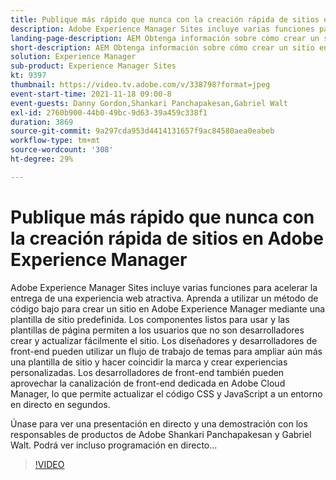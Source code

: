 ```yaml
---
title: Publique más rápido que nunca con la creación rápida de sitios en Adobe Experience Manager
description: Adobe Experience Manager Sites incluye varias funciones para acelerar la entrega de una experiencia web atractiva. Aprenda a utilizar un método de código bajo para crear un sitio en Adobe Experience Manager mediante una plantilla de sitio predefinida. Los componentes listos para usar y las plantillas de página permiten a los usuarios que no son desarrolladores crear y actualizar fácilmente el sitio. Los diseñadores y desarrolladores de front-end pueden utilizar un flujo de trabajo de temas para ampliar aún más una plantilla de sitio y hacer coincidir la marca y crear experiencias personalizadas. Los desarrolladores de front-end también pueden aprovechar la canalización de front-end dedicada en Adobe Cloud Manager, lo que permite actualizar el código CSS y JavaScript a un entorno en directo en segundos.
landing-page-description: AEM Obtenga información sobre cómo crear un sitio en mediante una plantilla de sitio predefinida, lo que permite a los usuarios que no son desarrolladores crear y actualizar fácilmente el sitio.
short-description: AEM Obtenga información sobre cómo crear un sitio en mediante una plantilla de sitio predefinida, lo que permite a los usuarios que no son desarrolladores crear y actualizar fácilmente el sitio.
solution: Experience Manager
sub-product: Experience Manager Sites
kt: 9397
thumbnail: https://video.tv.adobe.com/v/338798?format=jpeg
event-start-time: 2021-11-18 09:00-8
event-guests: Danny Gordon,Shankari Panchapakesan,Gabriel Walt
exl-id: 2760b900-44b0-49bc-9d63-39a459c338f1
duration: 3869
source-git-commit: 9a297cda953d4414131657f9ac84580aea0eabeb
workflow-type: tm+mt
source-wordcount: '308'
ht-degree: 29%

---
```


# Publique más rápido que nunca con la creación rápida de sitios en Adobe Experience Manager

Adobe Experience Manager Sites incluye varias funciones para acelerar la entrega de una experiencia web atractiva. Aprenda a utilizar un método de código bajo para crear un sitio en Adobe Experience Manager mediante una plantilla de sitio predefinida. Los componentes listos para usar y las plantillas de página permiten a los usuarios que no son desarrolladores crear y actualizar fácilmente el sitio. Los diseñadores y desarrolladores de front-end pueden utilizar un flujo de trabajo de temas para ampliar aún más una plantilla de sitio y hacer coincidir la marca y crear experiencias personalizadas. Los desarrolladores de front-end también pueden aprovechar la canalización de front-end dedicada en Adobe Cloud Manager, lo que permite actualizar el código CSS y JavaScript a un entorno en directo en segundos.

Únase para ver una presentación en directo y una demostración con los responsables de productos de Adobe Shankari Panchapakesan y Gabriel Walt. Podrá ver incluso programación en directo...

>[!VIDEO](https://video.tv.adobe.com/v/338798/?quality=12&learn=on)
